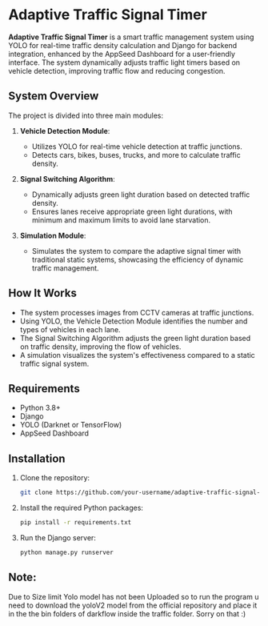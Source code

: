 # Adaptive Traffic Signal Timer

**Adaptive Traffic Signal Timer** is a smart traffic management system using YOLO for real-time traffic density calculation and Django for backend integration, enhanced by the AppSeed Dashboard for a user-friendly interface. The system dynamically adjusts traffic light timers based on vehicle detection, improving traffic flow and reducing congestion.

## System Overview

The project is divided into three main modules:

1. **Vehicle Detection Module**: 
   - Utilizes YOLO for real-time vehicle detection at traffic junctions.
   - Detects cars, bikes, buses, trucks, and more to calculate traffic density.

2. **Signal Switching Algorithm**:
   - Dynamically adjusts green light duration based on detected traffic density.
   - Ensures lanes receive appropriate green light durations, with minimum and maximum limits to avoid lane starvation.

3. **Simulation Module**:
   - Simulates the system to compare the adaptive signal timer with traditional static systems, showcasing the efficiency of dynamic traffic management.

## How It Works

- The system processes images from CCTV cameras at traffic junctions.
- Using YOLO, the Vehicle Detection Module identifies the number and types of vehicles in each lane.
- The Signal Switching Algorithm adjusts the green light duration based on traffic density, improving the flow of vehicles.
- A simulation visualizes the system's effectiveness compared to a static traffic signal system.

## Requirements

- Python 3.8+
- Django
- YOLO (Darknet or TensorFlow)
- AppSeed Dashboard

## Installation

1. Clone the repository:

   ```bash
   git clone https://github.com/your-username/adaptive-traffic-signal-timer.git

2. Install the required Python packages:
   
   ```bash
   pip install -r requirements.txt

3. Run the Django server:
   
   ```bash
   python manage.py runserver


## Note:
Due to Size limit Yolo model has not been Uploaded so to run the program u need to download the yoloV2 model from the official repository and place it in the the bin folders of darkflow inside the traffic folder.
Sorry on that :)
